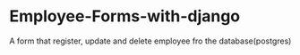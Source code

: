# Employee-Forms-with-django
A form that register, update and delete employee fro the database(postgres)
